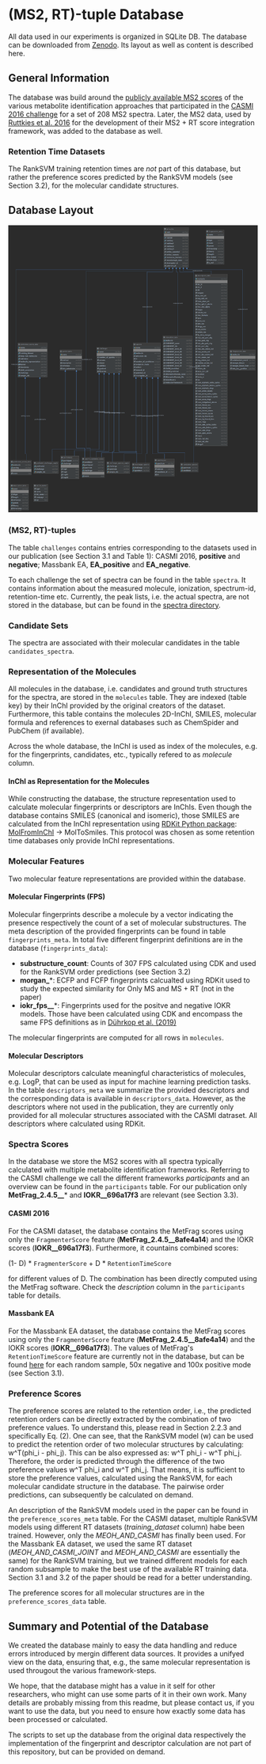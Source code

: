# (MS2, RT)-tuple Database

All data used in our experiments is organized in SQLite DB. The database can be
downloaded from [Zenodo](https://doi.org/10.5281/zenodo.4305918). Its layout as well as content is described here.   

## General Information

The database was build around the [publicly available MS2 scores](https://sourceforge.net/p/casmi/web/HEAD/tree/web/2016/contest/submissions/)
of the various metabolite identification approaches that participated in the
[CASMI 2016 challenge](http://www.casmi-contest.org/2016/index.shtml) for a set
of 208 MS2 spectra. Later, the MS2 data, used by
[Ruttkies et al. 2016](https://jcheminf.biomedcentral.com/articles/10.1186/s13321-016-0115-9)
for the development of their MS2 + RT score integration framework, was added to
 the database as well.

### Retention Time Datasets

The RankSVM training retention times are _not_ part of this database, but rather
the preference scores predicted by the RankSVM models (see Section 3.2), for the
molecular candidate structures.

## Database Layout

![database_layout](/data/db_layout.png)

### (MS2, RT)-tuples

The table ```challenges``` contains entries corresponding to the datasets used
in our publication (see Section 3.1 and Table 1): CASMI 2016, **positive** and
**negative**; Massbank EA, **EA_positive** and **EA_negative**.

To each challenge the set of spectra can be found in the table ```spectra```. It
contains information about the measured molecule, ionization, spectrum-id,
retention-time etc. Currently, the peak lists, i.e. the actual spectra,
are not stored in the database, but can be found in the [spectra directory](/data/spectra/).

### Candidate Sets

The spectra are associated with their molecular candidates in the table
```candidates_spectra```.

### Representation of the Molecules

All molecules in the database, i.e. candidates and ground truth structures for
the spectra, are stored in the ```molecules``` table. They are indexed (table key) by their
InChI provided by the original creators of the dataset. Furthermore, this table
contains the molecules 2D-InChI, SMILES, molecular formula and references to
exernal databases such as ChemSpider and PubChem (if available).

Across the whole database, the InChI is used as index of the molecules, e.g. for
the fingerprints, candidates, etc., typically refered to as *molecule* column.

#### InChI as Representation for the Molecules

While constructing the database, the structure representation used to calculate
molecular fingerprints or descriptors are InChIs. Even though the database
contains SMILES (canonical and isomeric), those SMILES are calculated from the
InChI representation using [RDKit Python package](http://rdkit.org/docs/api-docs.html):
[MolFromInChI](http://rdkit.org/docs/source/rdkit.Chem.inchi.html#rdkit.Chem.inchi.MolFromInchi)
-> MolToSmiles. This protocol was chosen as some retention time databases only
provide InChI representations.

### Molecular Features

Two molecular feature representations are provided within the database.

#### Molecular Fingerprints (FPS)

Molecular fingerprints describe a molecule by a vector indicating the presence
respectively the count of a set of molecular substructures. The meta description
of the provided fingerprints can be found in table ```fingerprints_meta```. In
total five different fingerprint definitions are in the database (```fingerprints_data```):
- **substructure_count**: Counts of 307 FPS calculated using CDK and
  used for the RankSVM order predictions (see Section 3.2)
- **morgan_***: ECFP and FCFP fingerprints calcualted using RDKit used to study
  the expected similarity for Only MS and MS + RT (not in the paper)
- **iokr_fps__***: Fingerprints used for the positve and negative IOKR models.
  Those have been calculated using CDK and encompass the same FPS definitions as
  in [Dührkop et al. (2019)](https://www.nature.com/articles/s41592-019-0344-8)

The molecular fingerprints are computed for all rows in ```molecules```.

#### Molecular Descriptors

Molecular descriptors calculate meaningful characteristics of molecules, e.g.
LogP, that can be used as input for machine learning prediction tasks. In the
table ```descriptors_meta``` we summarize the provided descriptors and the
corresponding data is available in ```descriptors_data```. However, as the
descriptors where not used in the publication, they are currently only provided
for all molecular structures associated with the CASMI datraset. All descriptors
where calculated using RDKit.

### Spectra Scores

In the database we store the MS2 scores with all spectra typically calculated
with multiple metabolite identification frameworks. Referring to the CASMI
challenge we call the different frameworks *participants* and an overview can
be found in the ```participants``` table. For our publication only 
**MetFrag_2.4.5__*** and **IOKR__696a17f3** are relevant (see Section 3.3).

#### CASMI 2016

For the CASMI dataset, the database contains the MetFrag scores using only
the ```FragmenterScore``` feature (**MetFrag_2.4.5__8afe4a14**) and the IOKR scores
(**IOKR__696a17f3**). Furthermore, it countains combined scores:

(1- D) * ```FragmenterScore``` + D *  ```RetentionTimeScore```

for different values of D. The combination has been directly computed using the
MetFrag software. Check the *description* column in the ```participants``` table 
for details. 

#### Massbank EA

For the Massbank EA dataset, the database contains the MetFrag scores using only
the ```FragmenterScore``` feature (**MetFrag_2.4.5__8afe4a14**) and the IOKR scores
(**IOKR__696a17f3**). The values of MetFrag's ```RetentionTimeScore``` feature are
currently not in the database, but can be found [here](/data/metfrag_RetentionTimeScore_EA)
for each random sample, 50x negative and 100x positive mode (see Section 3.1).

### Preference Scores

The preference scores are related to the retention order, i.e., the predicted 
retention orders can be directly extracted by the combination of two preference
values. To understand this, please read in Section 2.2.3 and specifically Eq. (2). 
One can see, that the RankSVM model (w) can be used to predict the retention order
of two molecular structures by calculating: w^T(phi_i - phi_j). This can be also
expressed as: w^T phi_i - w^T phi_j. Therefore, the order is predicted through 
the difference of the two preference values w^T phi_i and w^T phi_j. That means,
it is sufficient to store the preference values, calculated using the RankSVM, 
for each molecular candidate structure in the database. The pairwise order 
predictions, can subsequently be calculated on demand. 

An description of the RankSVM models used in the paper can be found in the
```preference_scores_meta``` table. For the CASMI dataset, multiple RankSVM 
models using different RT datasets (*training_dataset* column) habe been 
trained. However, only the *MEOH_AND_CASMI* has finally been used. For the 
Massbank EA dataset, we used the same RT dataset (*MEOH_AND_CASMI_JOINT*
and *MEOH_AND_CASMI* are essentially the same) for the RankSVM training,
but we trained different models for each random subsample to make the best
use of the available RT training data. Section 3.1 and 3.2 of the paper 
should be read for a better understanding.

The preference scores for all molecular structures are in the ```preference_scores_data```
table.

## Summary and Potential of the Database

We created the database mainly to easy the data handling and reduce errors
introduced by mergin different data sources. It provides a unifyed view on the
data, ensuring that, e.g., the same molecular representation is used througout the
various framework-steps. 

We hope, that the database might has a value in it self for other researchers,
who might can use some parts of it in their own work. Many details are probably
missing from this readme, but please contact us, if you want to use the data,
but you need to ensure how exactly some data has been processed or calculated. 

The scripts to set up the database from the original data respectively the 
implementation of the fingerprint and descriptor calculation are not part of this 
repository, but can be provided on demand.
